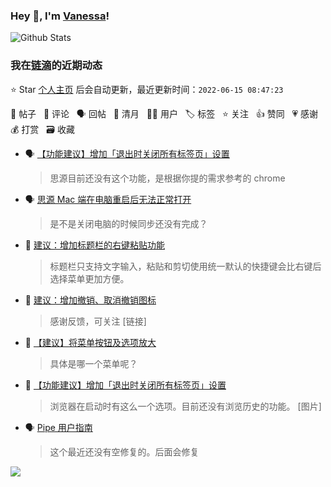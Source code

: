 ### Hey 👋, I'm [Vanessa](http://vanessa.b3log.org/)!

![Github Stats](https://github-readme-stats.vercel.app/api?username=Vanessa219&show_icons=true)

<!--events start -->

### 我在[链滴](https://ld246.com)的近期动态

⭐️ Star [个人主页](https://github.com/Vanessa219/Vanessa219) 后会自动更新，最近更新时间：`2022-06-15 08:47:23`

📝 帖子 &nbsp; 💬 评论 &nbsp; 🗣 回帖 &nbsp; 🌙 清月 &nbsp; 👨‍💻 用户 &nbsp; 🏷️ 标签 &nbsp; ⭐️ 关注 &nbsp; 👍 赞同 &nbsp; 💗 感谢 &nbsp; 💰 打赏 &nbsp; 🗃 收藏

* 🗣 [【功能建议】增加「退出时关闭所有标签页」设置](https://ld246.com/article/1655031666199/comment/1655221543323#comments)

  > 思源目前还没有这个功能，是根据你提的需求参考的 chrome
* 🗣 [思源 Mac 端在电脑重启后无法正常打开](https://ld246.com/article/1654917652395/comment/1655189224478#comments)

  > 是不是关闭电脑的时候同步还没有完成？
* 💬 [建议：增加标题栏的右键粘贴功能](https://ld246.com/article/1655210134668/comment/1655211499856#comments)

  > 标题栏只支持文字输入，粘贴和剪切使用统一默认的快捷键会比右键后选择菜单更加方便。
* 💬 [建议：增加撤销、取消撤销图标](https://ld246.com/article/1655171059865/comment/1655178361848#comments)

  > 感谢反馈，可关注 [链接]
* 💬 [【建议】将菜单按钮及选项放大](https://ld246.com/article/1655171099026/comment/1655178172708#comments)

  > 具体是哪一个菜单呢？
* 💬 [【功能建议】增加「退出时关闭所有标签页」设置](https://ld246.com/article/1655031666199/comment/1655138456865#comments)

  > 浏览器在启动时有这么一个选项。目前还没有浏览历史的功能。 [图片]
* 🗣 [Pipe 用户指南](https://ld246.com/article/1513761942333/comment/1655115831391#comments)

  > 这个最近还没有空修复的。后面会修复


<!--events end -->

<a title="Hits" target="_blank" href="https://github.com/Vanessa219/Vanessa219"><img src="https://hits.b3log.org/Vanessa219/Vanessa219.svg"></a>
